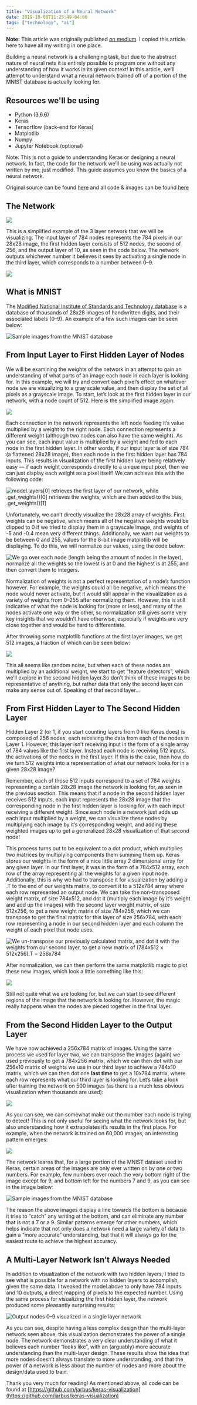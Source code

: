 ```yaml
---
title: "Visualization of a Neural Network"
date: 2019-10-08T11:25:49-04:00
tags: ["technology", "ai"]
---
```

**Note:** This article was originally published [on medium](https://medium.com/@jackgarbus/visualization-of-a-basic-neural-network-in-python-7f1d6770f00b). I copied this article here to have all my writing in one place.

Building a neural network is a challenging task, but due to the abstract nature of neural nets it is entirely possible to program one without any understanding of how it works in its given context! In this article, we’ll attempt to understand what a neural network trained off of a portion of the MNIST database is actually looking for.

## Resources we'll be using

- Python (3.6.6)
- Keras
- Tensorflow (back-end for Keras)
- Matplotlib
- Numpy
- Jupyter Notebook (optional)

Note: This is not a guide to understanding Keras or designing a neural network. In fact, the code for the network we’ll be using was actually not written by me, just modified. This guide assumes you know the basics of a neural network.

Original source can be found [here](https://www.kdnuggets.com/2018/06/basic-keras-neural-network-sequential-model.html) and all code & images can be found [here](https://github.com/jarbus/keras-visualization)

## The Network

![](resources/1.png)


This is a simplified example of the 3 layer network that we will be visualizing. The input layer of 784 nodes represents the 784 pixels in our 28x28 image, the first hidden layer consists of 512 nodes, the second of 256, and the output layer of 10, as seen in the code below. The network outputs whichever number it believes it sees by activating a single node in the third layer, which corresponds to a number between 0–9.

![](resources/2.png)

## What is MNIST

The [Modified National Institute of Standards and Technology database](https://en.wikipedia.org/wiki/MNIST_database) is a database of thousands of 28x28 images of handwritten digits, and their associated labels (0–9). An example of a few such images can be seen below:

![Sample images from the MNIST database](resources/3.png)


## From Input Layer to First Hidden Layer of Nodes

We will be examining the weights of the network in an attempt to gain an understanding of what parts of an image each node in each layer is looking for. In this example, we will try and convert each pixel’s effect on whatever node we are visualizing to a gray scale value, and then display the set of all pixels as a grayscale image. To start, let’s look at the first hidden layer in our network, with a node count of 512. Here is the simplified image again:

![](resources/1.png)

Each connection in the network represents the left node feeding it’s value multiplied by a weight to the right node. Each connection represents a different weight (although two nodes can also have the same weight). As you can see, each input value is multiplied by a weight and fed to each node in the first hidden layer. In other words, if our input layer is of size 784 (a flattened 28x28 image), then each node in the first hidden layer has 784 inputs. This results in visualization of the first hidden layer being relatively easy — if each weight corresponds directly to a unique input pixel, then we can just display each weight as a pixel itself! We can achieve this with the following code:

![`model.layers[0]` retrieves the first layer of our network, while `.get_weights()[0]` retrieves the weights, which are then added to the bias, `.get_weights()[1]`](resources/4.png)


Unfortunately, we can’t directly visualize the 28x28 array of weights. First, weights can be negative, which means all of the negative weights would be clipped to 0 if we tried to display them in a grayscale image, and weights of -5 and -0.4 mean very different things. Additionally, we want our weights to be between 0 and 255, values for the 8-bit image matplotlib will be displaying. To do this, we will normalize our values, using the code below:


![We go over each node (length being the amount of nodes in the layer), normalize all the weights so the lowest is at 0 and the highest is at 255, and then convert them to integers.](resources/5.png)

Normalization of weights is not a perfect representation of a node’s function however. For example, the weights could all be negative, which means the node would never activate, but it would still appear in the visualization as a variety of weights from 0–255 after normalizing them. However, this is still indicative of what the node is looking for (more or less), and many of the nodes activate one way or the other, so normalization still gives some very key insights that we wouldn’t have otherwise, especially if weights are very close together and would be hard to differentiate.

After throwing some matplotlib functions at the first layer images, we get 512 images, a fraction of which can be seen below:

![](resources/6.png)

This all seems like random noise, but when each of these nodes are multiplied by an additional weight, we start to get “feature detectors”, which we’ll explore in the second hidden layer.So don’t think of these images to be representative of anything, but rather data that only the second layer can make any sense out of. Speaking of that second layer…

## From First Hidden Layer to The Second Hidden Layer

Hidden Layer 2 (or 1, if you start counting layers from 0 like Keras does) is composed of 256 nodes, each receiving the data from each of the nodes in Layer 1. However, this layer isn’t receiving input in the form of a single array of 784 values like the first layer. Instead each node is receiving 512 inputs, the activations of the nodes in the first layer. If this is the case, then how do we turn 512 weights into a representation of what our network looks for in a given 28x28 image?

Remember, each of those 512 inputs correspond to a set of 784 weights representing a certain 28x28 image the network is looking for, as seen in the previous section. This means that if a node in the second hidden layer receives 512 inputs, each input represents the 28x28 image that the corresponding node in the first hidden layer is looking for, with each input receiving a different weight. Since each node in a network just adds up each input multiplied by a weight, we can visualize these nodes by multiplying each image by it’s corresponding weight, and adding these weighted images up to get a generalized 28x28 visualization of that second node!

This process turns out to be equivalent to a dot product, which multiplies two matrices by multiplying components them summing them up. Keras stores our weights in the form of a nice little array 2 dimensional array for any given layer. In our first layer, it was in the form of a 784x512 array, each row of the array representing all the weights for a given input node. Additionally, this is why we had to transpose it for visualization by adding a .T to the end of our weights matrix, to convert it to a 512x784 array where each row represented an output node. We can take the non-transposed weight matrix, of size 784x512, and dot it (multiply each image by it’s weight and add up the images) with the second layer weight matrix, of size 512x256, to get a new weight matrix of size 784x256, which we can transpose to get the final matrix for this layer of size 256x784, with each row representing a node in our second hidden layer and each column the weight of each pixel that node uses.

![We un-transpose our previously calculated matrix, and dot it with the weights from our second layer, to get a new matrix of (784x512 x 512x256).T = 256x784](resources/7.png)

After normalization, we can then perform the same matplotlib magic to plot these new images, which look a little something like this:

![](resources/8.png)

Still not quite what we are looking for, but we can start to see different regions of the image that the network is looking for. However, the magic really happens when the nodes are pieced together in the final layer.

## From the Second Hidden Layer to the Output Layer

We have now achieved a 256x784 matrix of images. Using the same process we used for layer two, we can transpose the images (again) we used previously to get a 784x256 matrix, which we can then dot with our 256x10 matrix of weights we use in our third layer to achieve a 784x10 matrix, which we can then dot one **last time** to get a 10x784 matrix, where each row represents what our third layer is looking for. Let’s take a look after training the network on 500 images (as there is a much less obvious visualization when thousands are used):

![](resources/9.png)

As you can see, we can somewhat make out the number each node is trying to detect! This is not only useful for seeing what the network looks for, but also understanding how it extrapolates it’s results in the first place. For example, when the network is trained on 60,000 images, an interesting pattern emerges:

![](resources/10.png)

The network learns that, for a large portion of the MNIST dataset used in Keras, certain areas of the images are only ever written on by one or two numbers. For example, few numbers ever reach the very bottom right of the image except for 9, and bottom left for the numbers 7 and 9, as you can see in the image below:

![Sample images from the MNIST database](resources/3.png)

The reason the above images display a line towards the bottom is because it tries to “catch” any writing at the bottom, and can eliminate any number that is not a 7 or a 9. Similar patterns emerge for other numbers, which helps indicate that not only does a network need a large variety of data to gain a “more accurate” understanding, but that it will always go for the easiest route to achieve the highest accuracy.

## A Multi-Layer Network Isn’t Always Needed

In addition to visualization of the network with two hidden layers, I tried to see what is possible for a network with no hidden layers to accomplish, given the same data. I tweaked the model above to only have 784 inputs and 10 outputs, a direct mapping of pixels to the expected number. Using the same process for visualizing the first hidden layer, the network produced some pleasantly surprising results:


![Output nodes 0–9 visualized in a single layer network](resources/11.png)

As you can see, despite having a less complex design than the multi-layer network seen above, this visualization demonstrates the power of a single node. The network demonstrates a very clear understanding of what it believes each number “looks like”, with an (arguably) more accurate understanding than the multi-layer design. These results show the idea that more nodes doesn’t always translate to more understanding, and that the power of a network is less about the number of nodes and more about the design/data used to train.

Thank you very much for reading! As mentioned above, all code can be found at [https://github.com/jarbus/keras-visualization](https://github.com/jarbus/keras-visualization)
